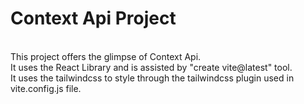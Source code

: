 # Context Api Project
<br>
This project offers the glimpse of Context Api.
<br>
It uses the React Library and is assisted by "create vite@latest" tool.
<br>
It uses the tailwindcss to style through the tailwindcss plugin used in vite.config.js file.
